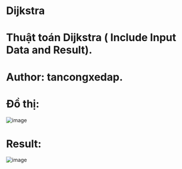 # Dijkstra
# Thuật toán Dijkstra ( Include Input Data and Result).
# Author: tancongxedap.
# Đồ thị:
![image](https://github.com/duchai1226/Dijkstra/assets/91539074/96679e7f-affe-4505-bf30-6bafb9e1c017)
# Result:
![image](https://github.com/duchai1226/Dijkstra/assets/91539074/c761d3ce-e897-4499-b06f-35e2fbef5603)

